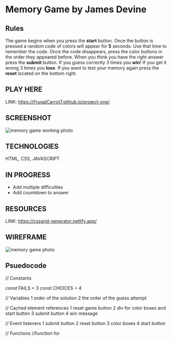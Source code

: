 # Memory Game by James Devine

## Rules
The game begins when you press the **start** button. Once the button is pressed a random code of colors will appear for **5** seconds. Use that time to remember the code. Once the code disappears, press the color buttons in the order they appeared before. When you think you have the right answer press the **submit** button. If you guess correctly 3 times you **win**! If you get it wrong 3 times you **lose**. If you want to test your memory again press the **reset** located on the bottom right.

## PLAY HERE
LINK: https://FrugalCarrot7.github.io/project-one/

## SCREENSHOT
![memory game working photo](https://imgur.com/cBKQRLB.png)
## TECHNOLOGIES
HTML, CSS, JAVASCRIPT

## IN PROGRESS
<ul>
  <li>Add multiple difficulties</li>
  <li>Add countdown to answer</li>
</ul>

## RESOURCES
LINK: https://cssgrid-generator.netlify.app/


## WIREFRAME
![memory game photo](https://i.imgur.com/wfxGZ5n.png)
## Psuedocode
// Constants

const FAILS = 3
const CHOICES = 4


// Variables
1 order of the solution
2 the order of the guess attempt




// Cached element references
1 reset game button
2 div for color boxes and start button
3 submit button
4 win message





// Event listeners
1 submit button
2 reset button
3 color boxes
4 start button





// Functions
//function for 


